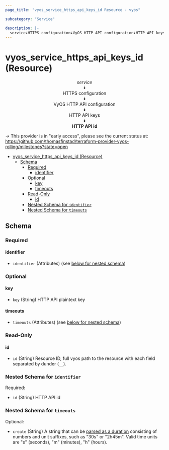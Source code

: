 ```yaml
---
page_title: "vyos_service_https_api_keys_id Resource - vyos"

subcategory: "Service"

description: |-
  service⯯HTTPS configuration⯯VyOS HTTP API configuration⯯HTTP API keys⯯HTTP API id
---
```


# vyos_service_https_api_keys_id (Resource)
<center>

*service*  
⯯  
HTTPS configuration  
⯯  
VyOS HTTP API configuration  
⯯  
HTTP API keys  
⯯  
**HTTP API id**


</center>

-> This provider is in "early access", please see the current status at: https://github.com/thomasfinstad/terraform-provider-vyos-rolling/milestones?state=open

<!--TOC-->

- [vyos_service_https_api_keys_id (Resource)](#vyos_service_https_api_keys_id-resource)
  - [Schema](#schema)
    - [Required](#required)
      - [identifier](#identifier)
    - [Optional](#optional)
      - [key](#key)
      - [timeouts](#timeouts)
    - [Read-Only](#read-only)
      - [id](#id)
    - [Nested Schema for `identifier`](#nested-schema-for-identifier)
    - [Nested Schema for `timeouts`](#nested-schema-for-timeouts)

<!--TOC-->

<!-- schema generated by tfplugindocs -->
## Schema

### Required

#### identifier
- `identifier` (Attributes) (see [below for nested schema](#nestedatt--identifier))

### Optional

#### key
- `key` (String) HTTP API plaintext key
#### timeouts
- `timeouts` (Attributes) (see [below for nested schema](#nestedatt--timeouts))

### Read-Only

#### id
- `id` (String) Resource ID, full vyos path to the resource with each field separated by dunder (`__`).

<a id="nestedatt--identifier"></a>
### Nested Schema for `identifier`

Required:

- `id` (String) HTTP API id


<a id="nestedatt--timeouts"></a>
### Nested Schema for `timeouts`

Optional:

- `create` (String) A string that can be [parsed as a duration](https://pkg.go.dev/time#ParseDuration) consisting of numbers and unit suffixes, such as &#34;30s&#34; or &#34;2h45m&#34;. Valid time units are &#34;s&#34; (seconds), &#34;m&#34; (minutes), &#34;h&#34; (hours).
